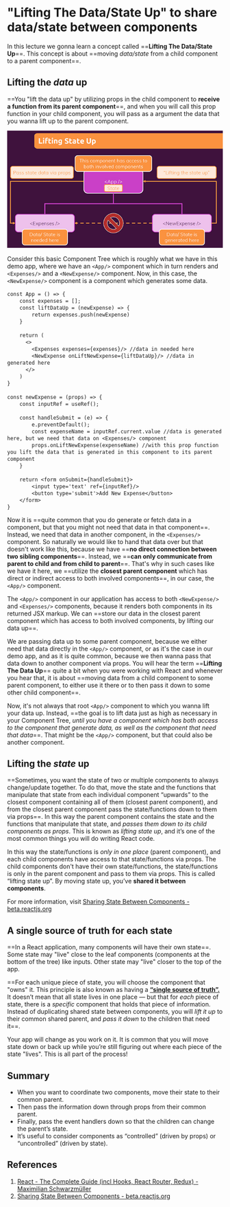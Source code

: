 # "Lifting The Data/State Up" to share data/state between components

In this lecture we gonna learn a concept called ==**Lifting The Data/State Up**==. This concept is about ==moving _data/state_ from a child component to a parent component==.

## Lifting the _data_ up

==You "lift the data up" by utilizing props in the child component to **receive a function from its parent component**==, and when you will call this prop function in your child component, you will pass as a argument the data that you wanna lift up to the parent component.

![Lifting_the_state_up](../../img/Lifting_the_state_up.jpg)

Consider this basic Component Tree which is roughly what we have in this demo app, where we have an `<App/>` component which in turn renders and `<Expenses/>` and a `<NewExpense/>` component. Now, in this case, the `<NewExpense/>` component is a component which generates some data.

```react
const App = () => {
    const expenses = [];
    const liftDataUp = (newExpense) => {
        return expenses.push(newExpense)
    }

    return (
      <>
        <Expenses expenses={expenses}/> //data in needed here
        <NewExpense onLiftNewExpense={liftDataUp}/> //data in generated here
      </>
    )
}

const newExpense = (props) => {
    const inputRef = useRef();

    const handleSubmit = (e) => {
        e.preventDefault();
        const expenseName = inputRef.current.value //data is generated here, but we need that data on <Expenses/> component
        props.onLiftNewExpense(expenseName) //with this prop function you lift the data that is generated in this component to its parent component
    }

    return <form onSubmit={handleSubmit}>
    	<input type='text' ref={inputRef}/>
        <button type='submit'>Add New Expense</button>
    </form>
}
```

Now it is ==quite common that you do generate or fetch data in a component, but that you might not need that data in that component==. Instead, we need that data in another component, in the `<Expenses/>` component. So naturally we would like to hand that data over but that doesn't work like this, because we have ==**no direct connection between two sibling components**==. Instead, we ==**can only communicate from parent to child and from child to parent**==. That's why in such cases like we have it here, we ==utilize the **closest parent component** which has direct or indirect access to both involved components==, in our case, the `<App/>` component.

The `<App/>` component in our application has access to both `<NewExpense/>` and `<Expenses/>` components, because it renders both components in its returned JSX markup. We can ==store our data in the closest parent component which has access to both involved components, by lifting our data up==.

We are passing data up to some parent component, because we either need that data directly in the `<App/>` component, or as it's the case in our demo app, and as it is quite common, because we then wanna pass that data down to another component via props. You will hear the term ==**Lifting The Data Up**== quite a bit when you were working with React and whenever you hear that, it is about ==moving data from a child component to some parent component, to either use it there or to then pass it down to some other child component==.

Now, it's not always that root `<App/>` component to which you wanna lift your data up. Instead, ==the goal is to lift data just as high as necessary in your Component Tree, _until you have a component which has both access to the component that generate data, as well as the component that need that data_==. That might be the `<App/>` component, but that could also be another component.

## Lifting the _state_ up

==Sometimes, you want the state of two or multiple components to always change/update together. To do that, move the state and the functions that manipulate that state from each individual component “upwards” to the closest component containing all of them (closest parent component), and from the closest parent component pass the state/functions down to them via props==. In this way the parent component contains the state and the functions that manipulate that state, and *passes them down to its child components as props*. This is known as _lifting state up_, and it’s one of the most common things you will do writing React code.

In this way the state/functions is _only in one place_ (parent component), and each child components have access to that state/functions via props. The child components don't have their own state/functions, the state/functions is only in the parent component and pass to them via props. This is called “lifting state up”. By moving state up, you’ve **shared it between components**.

For more information, visit [Sharing State Between Components - beta.reactjs.org](https://beta.reactjs.org/learn/sharing-state-between-components)

## A single source of truth for each state

==In a React application, many components will have their own state==. Some state may "live" close to the leaf components (components at the bottom of the tree) like inputs. Other state may "live" closer to the top of the app.

==For each unique piece of state, you will choose the component that "owns" it. This principle is also known as having a **[“single source of truth”.](https://en.wikipedia.org/wiki/Single_source_of_truth)** It doesn’t mean that all state lives in one place — but that for _each_ piece of state, there is a _specific_ component that holds that piece of information. Instead of duplicating shared state between components, you will _lift it up_ to their common shared parent, and _pass it down_ to the children that need it==.

Your app will change as you work on it. It is common that you will move state down or back up while you’re still figuring out where each piece of the state "lives". This is all part of the process!

## Summary

- When you want to coordinate two components, move their state to their common parent.
- Then pass the information down through props from their common parent.
- Finally, pass the event handlers down so that the children can change the parent’s state.
- It’s useful to consider components as “controlled” (driven by props) or “uncontrolled” (driven by state).

## References

1. [React - The Complete Guide (incl Hooks, React Router, Redux) - Maximilian Schwarzmüller](https://www.udemy.com/course/react-the-complete-guide-incl-redux/)
1. [Sharing State Between Components - beta.reactjs.org](https://beta.reactjs.org/learn/sharing-state-between-components)
